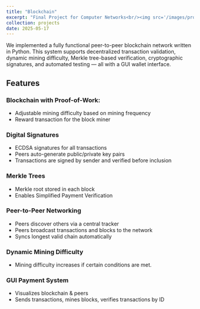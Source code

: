 ```yaml
---
title: "Blockchain"
excerpt: "Final Project for Computer Networks<br/><img src='/images/projects/blockchain.jpg' style='width:500px;'>"
collection: projects
date: 2025-05-17
---
```

We implemented a fully functional peer-to-peer blockchain network written in Python. This system supports decentralized transaction validation, dynamic mining difficulty, Merkle tree-based verification, cryptographic signatures, and automated testing — all with a GUI wallet interface.

## Features
### Blockchain with Proof-of-Work:
- Adjustable mining difficulty based on mining frequency
- Reward transaction for the block miner
### Digital Signatures
- ECDSA signatures for all transactions
- Peers auto-generate public/private key pairs
- Transactions are signed by sender and verified before inclusion
### Merkle Trees
- Merkle root stored in each block
- Enables Simplified Payment Verification
### Peer-to-Peer Networking
- Peers discover others via a central tracker
- Peers broadcast transactions and blocks to the network
- Syncs longest valid chain automatically
### Dynamic Mining Difficulty
- Mining difficulty increases if certain conditions are met.
### GUI Payment System
- Visualizes blockchain & peers
- Sends transactions, mines blocks, verifies transactions by ID

